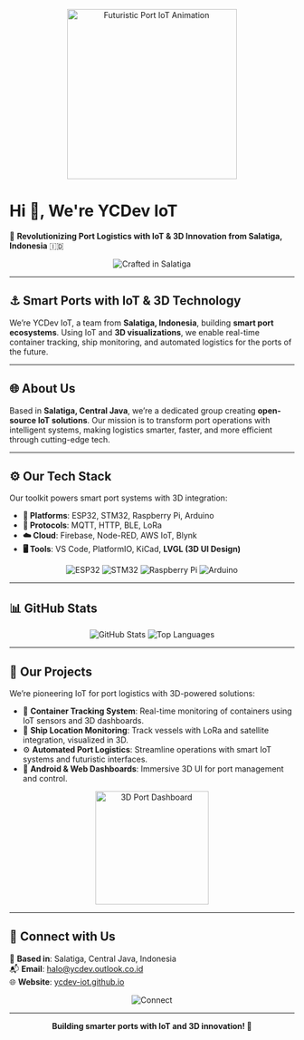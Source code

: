 <p align="center">
  <img src="https://media.giphy.com/media/l0MYt5jPR6QX5pnqM/giphy.gif" alt="Futuristic Port IoT Animation" width="300">
</p>

# Hi 👋, We're YCDev IoT

🚢 **Revolutionizing Port Logistics with IoT & 3D Innovation from Salatiga, Indonesia** 🇮🇩

<p align="center">
  <img src="https://img.shields.io/badge/Crafted%20in-Salatiga-00E0FF?style=for-the-badge&logo=iot" alt="Crafted in Salatiga">
</p>

---

## ⚓ Smart Ports with IoT & 3D Technology

We’re YCDev IoT, a team from **Salatiga, Indonesia**, building **smart port ecosystems**. Using IoT and **3D visualizations**, we enable real-time container tracking, ship monitoring, and automated logistics for the ports of the future.

---

## 🌐 About Us

Based in **Salatiga, Central Java**, we’re a dedicated group creating **open-source IoT solutions**. Our mission is to transform port operations with intelligent systems, making logistics smarter, faster, and more efficient through cutting-edge tech.

---

## ⚙️ Our Tech Stack

Our toolkit powers smart port systems with 3D integration:

- **🧠 Platforms**: ESP32, STM32, Raspberry Pi, Arduino  
- **📡 Protocols**: MQTT, HTTP, BLE, LoRa  
- **☁️ Cloud**: Firebase, Node-RED, AWS IoT, Blynk  
- **🖥️ Tools**: VS Code, PlatformIO, KiCad, **LVGL (3D UI Design)**  

<p align="center">
  <img src="https://img.shields.io/badge/ESP32-000000?style=flat-square&logo=espressif&color=00E0FF" alt="ESP32">
  <img src="https://img.shields.io/badge/STM32-03234B?style=flat-square&logo=stmicroelectronics&color=00E0FF" alt="STM32">
  <img src="https://img.shields.io/badge/Raspberry%20Pi-A22846?style=flat-square&logo=raspberry-pi&color=FF00A0" alt="Raspberry Pi">
  <img src="https://img.shields.io/badge/Arduino-00979D?style=flat-square&logo=arduino&color=FF00A0" alt="Arduino">
</p>

---

## 📊 GitHub Stats

<p align="center">
  <img src="https://github-readme-stats.vercel.app/api?username=ycdev-iot&show_icons=true&theme=transparent&bg_color=00000000&text_color=00E0FF&icon_color=FF00A0" alt="GitHub Stats">
  <img src="https://github-readme-stats.vercel.app/api/top-langs/?username=ycdev-iot&layout=compact&theme=transparent&bg_color=00000000&text_color=00E0FF&icon_color=FF00A0" alt="Top Languages">
</p>

---

## 🔧 Our Projects

We’re pioneering IoT for port logistics with 3D-powered solutions:

- 🚢 **Container Tracking System**: Real-time monitoring of containers using IoT sensors and 3D dashboards.  
- 📍 **Ship Location Monitoring**: Track vessels with LoRa and satellite integration, visualized in 3D.  
- ⚙️ **Automated Port Logistics**: Streamline operations with smart IoT systems and futuristic interfaces.  
- 📱 **Android & Web Dashboards**: Immersive 3D UI for port management and control.

<p align="center">
  <img src="https://media.giphy.com/media/3o7TKTDn976rzVgky4/giphy.gif" alt="3D Port Dashboard" width="200">
</p>

---

## 📍 Connect with Us

📌 **Based in**: Salatiga, Central Java, Indonesia  
📬 **Email**: [halo@ycdev.outlook.co.id](mailto:halo@ycdev.outlook.co.id)  
🌐 **Website**: [ycdev-iot.github.io](https://ycdev-iot.github.io)

<p align="center">
  <img src="https://img.shields.io/badge/Join%20the%20Future-000000?style=flat-square&logo=github&color=00E0FF" alt="Connect">
</p>

---

<p align="center">
  <b>Building smarter ports with IoT and 3D innovation! 🚀</b>
</p>
